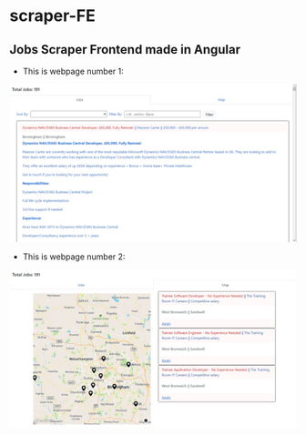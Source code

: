 # scraper-FE
## Jobs Scraper Frontend made in Angular

* This is webpage number 1:

![Web page 1](src/assets/screenShots/Page1.jpg)


* This is webpage number 2:

![Web page 2](src/assets/screenShots/Page2.jpg)

